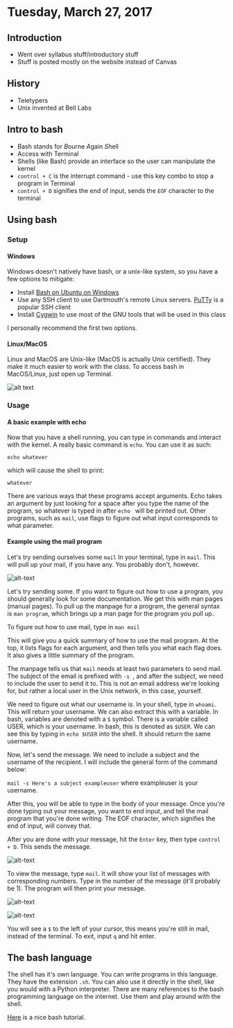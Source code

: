 # Tuesday, March 27, 2017 

## Introduction
- Went over syllabus stuff/introductory stuff
- Stuff is posted mostly on the website instead of Canvas

## History
- Teletypers
- Unix invented at Bell Labs

## Intro to bash
- Bash stands for *B*ourne *A*gain *Sh*ell
- Access with Terminal
- Shells (like Bash) provide an interface so the user can manipulate the 
kernel
- `control + C` is the interrupt command - use this key combo to stop a program 
in Terminal
- `control + D` signifies the end of input, sends the `EOF` character to the 
terminal

## Using bash

### Setup

#### Windows
Windows doesn't natively have bash, or a unix-like system, so you have a few 
options to mitigate:
- Install [Bash on Ubuntu on Windows](https://msdn.microsoft.com/en-us/commandline/wsl/about)
- Use any SSH client to use Dartmouth's remote Linux servers. [PuTTy](http://www.putty.org) is a 
popular SSH client
- Install [Cygwin](http://www.cygwin.com) to use most of the GNU tools that will be used 
in this class

I personally recommend the first two options.

#### Linux/MacOS
Linux and MacOS are Unix-like (MacOS is actually Unix certified). They make it much 
easier to work with the class. To access bash in MacOS/Linux, just open up Terminal.

![alt text](https://github.com/afnanenayet/CS-50-notes/raw/master/media/iterm_screenshot.png "Screenshot of a shell on MacOS")

### Usage

#### A basic example with echo
Now that you have a shell running, you can type in commands and interact with the kernel. 
A really basic command is `echo`. You can use it as such:

`echo whatever`

which will cause the shell to print:

`whatever`

There are various ways that these programs accept arguments. Echo takes an argument 
by just looking for a space after you type the name of the program, so whatever is typed in 
after `echo ` will be printed out. Other programs, such as `mail`, use flags to figure out 
what input corresponds to what parameter.

#### Example using the mail program
Let's try sending ourselves some `mail`
In your terminal, type in `mail`. This will pull up your mail, if you have any. 
You probably don't, however. 

![alt-text](https://github.com/afnanenayet/CS-50-notes/blob/master/media/mail_example/empty_mail.png?raw=true)

Let's try sending some. If you want to figure out how to use a program, you should 
generally look for some documentation. We get this with man pages (manual pages). 
To pull up the manpage for a program, the general syntax is `man program`, which brings 
up a man page for the program you pull up.

To figure out how to use mail, type in `man mail`

This will give you a quick summary of how to use the mail program. At the top, it lists 
flags for each argument, and then tells you what each flag does. It also gives a little 
summary of the program.

The manpage tells us that `mail` needs at least two parameters to send mail. The subject 
of the email is prefixed with `-s `, and after the subject, we need to include the user to 
send it to. This is not an email address we're looking for, but rather a local user in the 
Unix network, in this case, yourself.

We need to figure out what our username is. In your shell, type in `whoami`. This will return 
your username. We can also extract this with a variable. In bash, variables are denoted with a `$` 
symbol. There is a variable called USER, which is your username. In bash, this is denoted as 
`$USER`. We can see this by typing in `echo $USER` into the shell. It should return the same username. 

Now, let's send the message. We need to include a subject and the username of the recipient. I will include 
the general form of the command below:

`mail -s Here's a subject exampleuser` where exampleuser is your username.

After this, you will be able to type in the body of your message. Once you're done 
typing out your message, you want to end input, and tell the mail program that 
you're done writing. The EOF character, which signifies the end of input, will 
convey that.

After you are done with your message, hit the `Enter` key, then type `control + D`. 
This sends the message. 

![alt-text](https://github.com/afnanenayet/CS-50-notes/raw/master/media/mail_example/send_mail_example.png)

To view the message, type `mail`. It will show your list of messages with corresponding 
numbers. Type in the number of the message (it'll probably be 1). The program will then 
print your message. 

![alt-text](https://github.com/afnanenayet/CS-50-notes/raw/master/media/mail_example/view_mail_subjects.png)

![alt-text](https://github.com/afnanenayet/CS-50-notes/raw/master/media/mail_example/view_individual_mail.png)

You will see a `$` to the left of your cursor, this means you're still in mail, instead of 
the terminal. To exit, input `q` and hit enter.

## The bash language
The shell has it's own language. You can write programs in this language. They have the 
extension `.sh`. You can also use it directly in the shell, like you would with a Python interpreter. 
There are many references to the bash programming language on the internet. Use them and play around 
with the shell.

[Here](http://www.tldp.org/LDP/Bash-Beginners-Guide/html/) is a nice bash tutorial.
